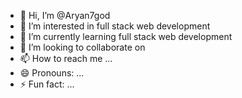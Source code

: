 - 👋 Hi, I’m @Aryan7god
- 👀 I’m interested in full stack web development
- 🌱 I’m currently learning full stack web development 
- 💞️ I’m looking to collaborate on 
- 📫 How to reach me ...
- 😄 Pronouns: ...
- ⚡ Fun fact: ...

<!---
Aryan7god/Aryan7god is a ✨ special ✨ repository because its `README.md` (this file) appears on your GitHub profile.
You can click the Preview link to take a look at your changes.
--->
